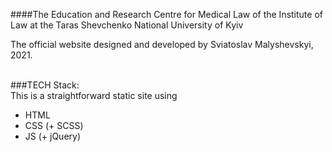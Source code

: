 ####The Education and Research Centre for Medical Law of the Institute of Law at the Taras Shevchenko National University of Kyiv
 
The official website designed and developed 
by Sviatoslav Malyshevskyi, 2021.
<br/>
<br/>

###TECH Stack: <br/>
This is a straightforward static site using
- HTML 
- CSS (+ SCSS) 
- JS (+ jQuery) 
